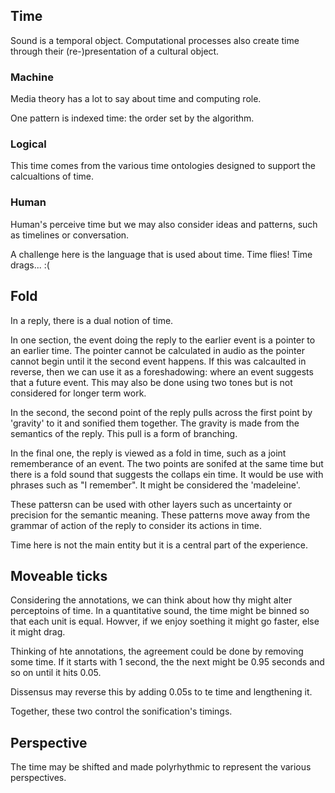 ## Time

Sound is a temporal object. Computational processes also create time through their (re-)presentation of a cultural object.  

### Machine 

Media theory has a lot to say about time and computing role. 

One pattern is indexed time: the order set by the algorithm. 

### Logical

This time comes from the various time ontologies designed to support the calcualtions of time. 

### Human

Human's perceive time but we may also consider ideas and patterns, such as timelines or conversation. 

A challenge here is the language that is used about time. Time flies! Time drags... :(


## Fold

In a reply, there is a dual notion of time. 

In one section, the event doing the reply to the earlier event is a pointer to an earlier time. The pointer cannot be calculated in audio as the pointer cannot begin until it the second event happens. If this was calcaulted in reverse, then we can use it as a foreshadowing: where an event suggests that a future event. This may also be done using two tones but is not considered for longer term work. 

In the second, the second point of the reply pulls across the first point by 'gravity' to it and sonified them together. The gravity is made from the semantics of the reply. This pull is a form of branching. 

In the final one, the reply is viewed as a fold in time, such as a joint rememberance of an event. The two points are sonifed at the same time but there is a fold sound that suggests the collaps ein time. It would be use with phrases such as "I remember". It might be considered the 'madeleine'. 

These pattersn can be used with other layers such as uncertainty or precision for the semantic meaning. These patterns move away from the grammar of action of the reply to consider its actions in time. 

Time here is not the main entity but it is a central part of the experience. 

## Moveable ticks

Considering the annotations, we can think about how thy might alter perceptoins of time. In a quantitative sound, the time might be binned so that each unit is equal. Howver, if we enjoy soething it might go faster, else it might drag. 

Thinking of hte annotations, the agreement could be done by removing some time. If it starts with 1 second, the the next might be 0.95 seconds and so on until it hits 0.05. 

Dissensus may reverse this by adding 0.05s to te time and lengthening it. 

Together, these two control the sonification's timings. 

## Perspective

The time may be shifted and made polyrhythmic to represent the various perspectives.  

